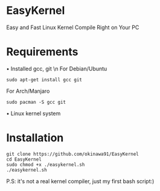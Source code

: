 # EasyKernel
Easy and Fast Linux Kernel Compile Right on Your PC
# Requirements
• Installed gcc, git \n
For Debian/Ubuntu
```
sudo apt-get install gcc git
```
For Arch/Manjaro
```
sudo pacman -S gcc git
```
• Linux kernel system
# Installation
```
git clone https://github.com/okinawa91/EasyKernel
cd EasyKernel
sudo chmod +x ./easykernel.sh
./easykernel.sh
```

P.S: it's not a real kernel compiler, just my first bash script:)

